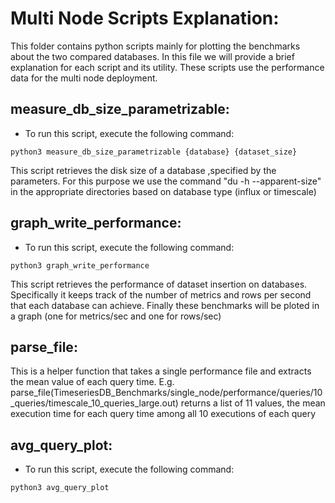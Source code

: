 # Multi Node Scripts Explanation:
This folder contains python scripts mainly for plotting the benchmarks about the two compared databases. In this file we will provide a brief explanation for each script and its utility. These scripts use the performance data for the multi node deployment.

## measure_db_size_parametrizable:
* To run this script, execute the following command:

```
python3 measure_db_size_parametrizable {database} {dataset_size}
```
This script retrieves the disk size of a database ,specified by the parameters. For this purpose we use the command "du -h --apparent-size" in the appropriate directories based on database type (influx or timescale)

## graph_write_performance:
* To run this script, execute the following command:

```
python3 graph_write_performance
```
This script retrieves the performance of dataset insertion on databases. Specifically it keeps track of the number of metrics and rows per second that each database can achieve. Finally these benchmarks will be ploted in a graph (one for metrics/sec and one for rows/sec)

## parse_file:
This is a helper function that takes a single performance file and extracts the mean value of each query time.
E.g. parse_file(TimeseriesDB_Benchmarks/single_node/performance/queries/10_queries/timescale_10_queries_large.out) returns a list of 11 values, the mean execution time for each query time among all 10 executions of each query

## avg_query_plot:
* To run this script, execute the following command:

```
python3 avg_query_plot
```
